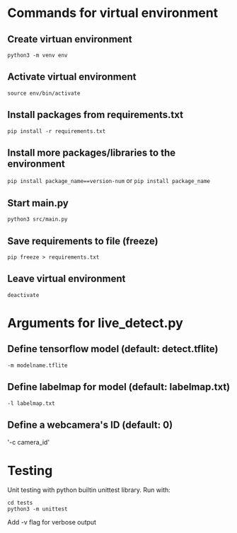 # Commands for virtual environment

## Create virtuan environment
`python3 -m venv env`

## Activate virtual environment
`source env/bin/activate`

## Install packages from requirements.txt
`pip install -r requirements.txt`

## Install more packages/libraries to the environment
`pip install package_name==version-num`
or
`pip install package_name`

## Start main.py
`python3 src/main.py`

## Save requirements to file (freeze)
`pip freeze > requirements.txt`

## Leave virtual environment
`deactivate`

# Arguments for live_detect.py

## Define tensorflow model (default: detect.tflite)

`-m modelname.tflite`

## Define labelmap for model (default: labelmap.txt)

`-l labelmap.txt`

## Define a webcamera's ID (default: 0)
'-c camera_id'

# Testing
Unit testing with python builtin unittest library. Run with:
```console
cd tests
python3 -m unittest
```
Add -v flag for verbose output
